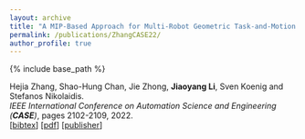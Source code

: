 ```yaml
---
layout: archive
title: "A MIP-Based Approach for Multi-Robot Geometric Task-and-Motion Planning"
permalink: /publications/ZhangCASE22/
author_profile: true
---
```


{% include base_path %}

Hejia Zhang, Shao-Hung Chan, Jie Zhong, **Jiaoyang Li**, Sven Koenig and Stefanos Nikolaidis.       
<i>IEEE International Conference on Automation Science and Engineering (**CASE**)</i>, pages 2102-2109, 2022.   
[<a href="javascript:void(0)" onclick="(function(target, id) { if ($('#' + id).css('display') == 'block') { $('#' + id).hide('fast'); $(target).text('bibtex') } else { $('#' + id).show('fast'); $(target).text('bibtex▲') } })(this, 'bibtex-ZhangCASE22');">bibtex</a>]
[[pdf](https://jiaoyang-li.github.io/files/2022-CASE.pdf)]
[[publisher](https://ieeexplore.ieee.org/document/9926661)]
<div id="bibtex-ZhangCASE22" style="display:none">
<pre>@inproceedings{ZhangCASE22,
  author    = {Hejia Zhang and Shao-Hung Chan and Jie Zhong and Jiaoyang Li and Sven Koenig and Stefanos Nikolaidis},
  title     = {A {MIP}-Based Approach for Multi-Robot Geometric Task-and-Motion Planning},
  booktitle = {Proceedings of the IEEE International Conference on Automation Science and Engineering (CASE)},
  pages     = {2102--2109},
  year      = {2022}
}
</pre></div>  
